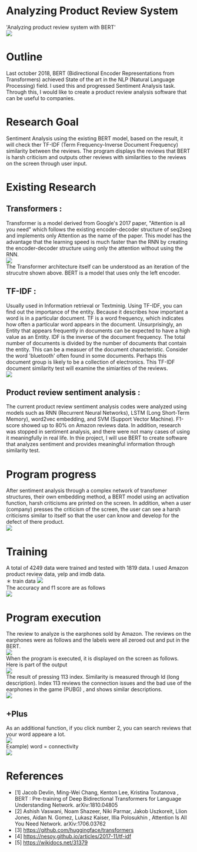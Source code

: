 # Analyzing Product Review System 
'Analyzing product review system with BERT'
<br><img src=https://user-images.githubusercontent.com/55969260/68922420-e8415d80-07be-11ea-8663-aad62b2003d2.png><br>

# Outline
Last october 2018, BERT (Bidirectional Encoder Representations from Transformers) achieved State of the art in the NLP (Natural
Language Processing) field. I used this and progressed Sentiment Analysis task. Through this, I would like to create a product
review analysis software that can be useful to companies.

# Research Goal
Sentiment Analysis using the existing BERT model, based on the result, it will check ther TF-IDF (Term Frequency-Inverse Document
Frequency) similarity between the reviews. The program displays the reviews that BERT is harsh criticism and outputs other reviews with similarities to the reviews on the screen through user input.

# Existing Research
## Transformers :
Transformer is a model derived from Google's 2017 paper, "Attention is all you need" which follows the existing encoder-decoder structure of seq2seq and implements only Attention as the name of the paper. This model has the advantage that the learning speed is much faster than the RNN by creating the encoder-decoder structure using only the attention without using the RNN. <br><img src = https://user-images.githubusercontent.com/55969260/68918325-02743f00-07b1-11ea-9f6e-724e96c5886b.png> <br>
The Transformer architecture itself can be understood as an iteration of the strucutre shown above. BERT is a model that uses only the left encoder.
## TF-IDF :
Usually used in Information retrieval or Textminig. Using TF-IDF, you can find out the importance of the entity. Because it describes how important a word is in a particular document. TF is a word frequency, which indicates how often a particular word appears in the document. Unsurprisingly, an Entity that appears frequently in documents can be expected to have a high value as an Entity. IDF is the inverse of the document frequency. The total number of documents is divided by the number of documents that contain the entity. This can be a measuer of the document characteristic. Consider the word 'bluetooth' often found in some documents. Perhaps this document group is likely to be a collection of electronics. This TF-IDF document similarity test will examine the simiarities of the reviews. <br><img src = https://user-images.githubusercontent.com/55969260/68918977-a65eea00-07b3-11ea-8ffc-71446e644f67.png><br>
## Product review sentiment analysis :
The current product review sentiment analysis codes were analyzed using models such as RNN (Recurrent Neural Networks), LSTM (Long Short-Term Memory), word2vec embedding, and SVM (Support Vector Machine). F1-score showed up to 80% on Amazon reviews data. In addition, research was stopped in sentiment analysis, and there were not many cases of using it meaningfully in real life. In thie project, I will use BERT to create software that analyzes sentiment and provides meaningful information through similarity test.

# Program progress
After sentiment analysis through a complex network of transfomer structures, their own embedding method, a BERT model using an activation function, harsh criticisms are printed on the screen. In addition, when a user (company) presses the criticism of the screen, the user can see a harsh criticisms similar to itself so that the user can know and develop for the defect of there product. <br><img src = https://user-images.githubusercontent.com/55969260/68919732-81b84180-07b6-11ea-96a7-57290b65e005.png><br>

# Training
A total of 4249 data were trained and tested with 1819 data. I used Amazon product review data, yelp and imdb data.
<br> ＊ train data <img src= https://user-images.githubusercontent.com/55969260/68920184-d60ff100-07b7-11ea-820a-dd902a9d2387.png><br>
The accuracy and f1 score are as follows<br>
<img src = https://user-images.githubusercontent.com/55969260/68920328-36069780-07b8-11ea-8b5a-d2b4eb9b07d9.png><br>

# Program execution
The review to analyze is the earphones sold by Amazon. The reviews on the earphones were as follows and the labels were all zeroed out and put in the BERT.
<br><img src =https://user-images.githubusercontent.com/55969260/68920775-b4b00480-07b9-11ea-86d1-580226ec01a7.png><br>
When the program is executed, it is displayed on the screen as follows. Here is part of the output
<br><img src=https://user-images.githubusercontent.com/55969260/68921825-4d944f00-07bd-11ea-9081-69472cc92307.png><br>
The result of pressing 113 index. Similarity is measured through ld (long description). Index 113 reviews the connection issues and the bad use of the earphones in the game (PUBG) , and shows similar descriptions.
<br><img src =https://user-images.githubusercontent.com/55969260/68921946-a368f700-07bd-11ea-8370-88fa5f5faa3b.png><br>
## +Plus
As an additional function, if you click number 2, you can search reviews that your word appeare a lot.
<br><img src=https://user-images.githubusercontent.com/55969260/69590928-68c05380-1034-11ea-86a5-96eab1e1b7f7.png><br>
Example) word = connectivity
<br><img src=https://user-images.githubusercontent.com/55969260/69590981-9c02e280-1034-11ea-8fb9-24de968fc943.png><br>

# References
- [1] Jacob Devlin, Ming-Wei Chang, Kenton Lee, Kristina Toutanova , 	BERT : Pre-training of Deep Bidirectional Transformers for Language Understanding									Network. arXiv:1810.04805
- [2] Ashish Vaswani, Noam Shazeer, Niki Parmar, Jakob Uszkoreit, Llion Jones, Aidan N. Gomez, Lukasz Kaiser, Illia Polosukhin , 	Attention Is All You Need								Network. arXiv:1706.03762
- [3] https://github.com/huggingface/transformers
- [4] https://nesoy.github.io/articles/2017-11/tf-idf
- [5] https://wikidocs.net/31379
